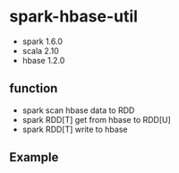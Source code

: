 # spark-hbase-util
* spark 1.6.0
* scala 2.10
* hbase 1.2.0
## function
* spark scan hbase data to RDD
* spark RDD[T] get from hbase to RDD[U]
* spark RDD[T] write to hbase 
## Example

